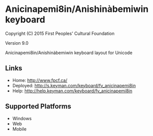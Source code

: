 Anicinapemi8in/Anishinàbemiwin keyboard
======================

Copyright (C) 2015 First Peoples' Cultural Foundation

Version 9.0

Anicinapemi8in/Anishinàbemiwin keyboard layout for Unicode

Links
-----

 * Home:     <http://www.fpcf.ca/>
 * Deployed: <http://s.keyman.com/keyboard/fv_anicinapemi8in>
 * Help:     <http://help.keyman.com/keyboard/fv_anicinapemi8in>
 
Supported Platforms
-------------------

 * Windows
 * Web
 * Mobile
